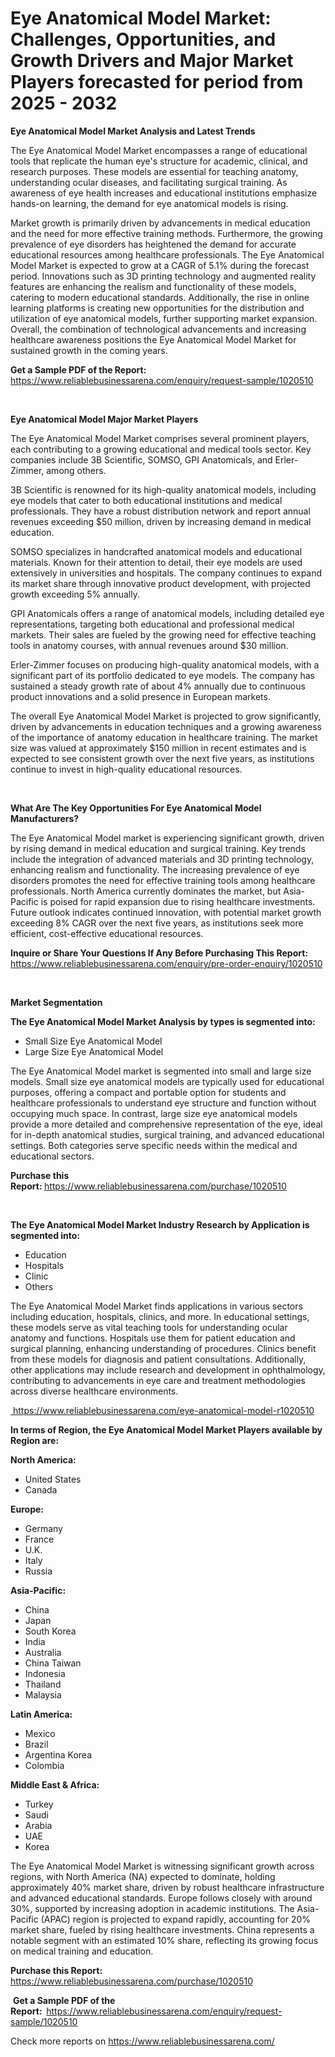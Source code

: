 <p><h1>Eye Anatomical Model Market: Challenges, Opportunities, and Growth Drivers and Major Market Players forecasted for period from 2025 - 2032</h1></p><p><strong>Eye Anatomical Model Market Analysis and Latest Trends</strong></p>
<p><p>The Eye Anatomical Model Market encompasses a range of educational tools that replicate the human eye's structure for academic, clinical, and research purposes. These models are essential for teaching anatomy, understanding ocular diseases, and facilitating surgical training. As awareness of eye health increases and educational institutions emphasize hands-on learning, the demand for eye anatomical models is rising.</p><p>Market growth is primarily driven by advancements in medical education and the need for more effective training methods. Furthermore, the growing prevalence of eye disorders has heightened the demand for accurate educational resources among healthcare professionals. The Eye Anatomical Model Market is expected to grow at a CAGR of 5.1% during the forecast period. Innovations such as 3D printing technology and augmented reality features are enhancing the realism and functionality of these models, catering to modern educational standards. Additionally, the rise in online learning platforms is creating new opportunities for the distribution and utilization of eye anatomical models, further supporting market expansion. Overall, the combination of technological advancements and increasing healthcare awareness positions the Eye Anatomical Model Market for sustained growth in the coming years.</p></p>
<p><strong>Get a Sample PDF of the Report:&nbsp;</strong> <a href="https://www.reliablebusinessarena.com/enquiry/request-sample/1020510?utm_campaign=2033&utm_medium=2&utm_source=Github&utm_content=ia&utm_term=04032025&utm_id=eye-anatomical-model">https://www.reliablebusinessarena.com/enquiry/request-sample/1020510</a></p>
<p>&nbsp;</p>
<p><strong>Eye Anatomical Model Major Market Players</strong></p>
<p><p>The Eye Anatomical Model Market comprises several prominent players, each contributing to a growing educational and medical tools sector. Key companies include 3B Scientific, SOMSO, GPI Anatomicals, and Erler-Zimmer, among others.</p><p>3B Scientific is renowned for its high-quality anatomical models, including eye models that cater to both educational institutions and medical professionals. They have a robust distribution network and report annual revenues exceeding $50 million, driven by increasing demand in medical education.</p><p>SOMSO specializes in handcrafted anatomical models and educational materials. Known for their attention to detail, their eye models are used extensively in universities and hospitals. The company continues to expand its market share through innovative product development, with projected growth exceeding 5% annually.</p><p>GPI Anatomicals offers a range of anatomical models, including detailed eye representations, targeting both educational and professional medical markets. Their sales are fueled by the growing need for effective teaching tools in anatomy courses, with annual revenues around $30 million. </p><p>Erler-Zimmer focuses on producing high-quality anatomical models, with a significant part of its portfolio dedicated to eye models. The company has sustained a steady growth rate of about 4% annually due to continuous product innovations and a solid presence in European markets.</p><p>The overall Eye Anatomical Model Market is projected to grow significantly, driven by advancements in education techniques and a growing awareness of the importance of anatomy education in healthcare training. The market size was valued at approximately $150 million in recent estimates and is expected to see consistent growth over the next five years, as institutions continue to invest in high-quality educational resources.</p></p>
<p>&nbsp;</p>
<p><strong>What Are The Key Opportunities For Eye Anatomical Model Manufacturers?</strong></p>
<p><p>The Eye Anatomical Model market is experiencing significant growth, driven by rising demand in medical education and surgical training. Key trends include the integration of advanced materials and 3D printing technology, enhancing realism and functionality. The increasing prevalence of eye disorders promotes the need for effective training tools among healthcare professionals. North America currently dominates the market, but Asia-Pacific is poised for rapid expansion due to rising healthcare investments. Future outlook indicates continued innovation, with potential market growth exceeding 8% CAGR over the next five years, as institutions seek more efficient, cost-effective educational resources.</p></p>
<p><strong>Inquire or Share Your Questions If Any Before Purchasing This Report:</strong> <a href="https://www.reliablebusinessarena.com/enquiry/pre-order-enquiry/1020510?utm_campaign=2033&utm_medium=2&utm_source=Github&utm_content=ia&utm_term=04032025&utm_id=eye-anatomical-model">https://www.reliablebusinessarena.com/enquiry/pre-order-enquiry/1020510</a></p>
<p>&nbsp;</p>
<p><strong>Market Segmentation</strong></p>
<p><strong>The Eye Anatomical Model Market Analysis by types is segmented into:</strong></p>
<p><ul><li>Small Size Eye Anatomical Model</li><li>Large Size Eye Anatomical Model</li></ul></p>
<p><p>The Eye Anatomical Model market is segmented into small and large size models. Small size eye anatomical models are typically used for educational purposes, offering a compact and portable option for students and healthcare professionals to understand eye structure and function without occupying much space. In contrast, large size eye anatomical models provide a more detailed and comprehensive representation of the eye, ideal for in-depth anatomical studies, surgical training, and advanced educational settings. Both categories serve specific needs within the medical and educational sectors.</p></p>
<p><strong>Purchase this Report:&nbsp;</strong><a href="https://www.reliablebusinessarena.com/purchase/1020510?utm_campaign=2033&utm_medium=2&utm_source=Github&utm_content=ia&utm_term=04032025&utm_id=eye-anatomical-model">https://www.reliablebusinessarena.com/purchase/1020510</a></p>
<p>&nbsp;</p>
<p><strong>The Eye Anatomical Model Market Industry Research by Application is segmented into:</strong></p>
<p><ul><li>Education</li><li>Hospitals</li><li>Clinic</li><li>Others</li></ul></p>
<p><p>The Eye Anatomical Model Market finds applications in various sectors including education, hospitals, clinics, and more. In educational settings, these models serve as vital teaching tools for understanding ocular anatomy and functions. Hospitals use them for patient education and surgical planning, enhancing understanding of procedures. Clinics benefit from these models for diagnosis and patient consultations. Additionally, other applications may include research and development in ophthalmology, contributing to advancements in eye care and treatment methodologies across diverse healthcare environments.</p></p>
<p><a href="https://www.reliablebusinessarena.com/eye-anatomical-model-r1020510?utm_campaign=2033&utm_medium=2&utm_source=Github&utm_content=ia&utm_term=04032025&utm_id=eye-anatomical-model">&nbsp;https://www.reliablebusinessarena.com/eye-anatomical-model-r1020510</a></p>
<p><strong>In terms of Region, the Eye Anatomical Model Market Players available by Region are:</strong></p>
<p>
    <p> <strong> North America: </strong>
        <ul>
            <li>United States</li>
            <li>Canada</li>
        </ul>
        </p> 
    <p> <strong> Europe: </strong>
        <ul>
            <li>Germany</li>
            <li>France</li>
            <li>U.K.</li>
            <li>Italy</li>
            <li>Russia</li>
        </ul>
        </p> 
    <p> <strong> Asia-Pacific: </strong>
        <ul>
            <li>China</li>
            <li>Japan</li>
            <li>South Korea</li>
            <li>India</li>
            <li>Australia</li>
            <li>China Taiwan</li>
            <li>Indonesia</li>
            <li>Thailand</li>
            <li>Malaysia</li>
        </ul>
        </p> 
    <p> <strong> Latin America: </strong>
        <ul>
            <li>Mexico</li>
            <li>Brazil</li>
            <li>Argentina Korea</li>
            <li>Colombia</li>
        </ul>
        </p> 
    <p> <strong> Middle East & Africa: </strong>
        <ul>
            <li>Turkey</li>
            <li>Saudi</li>
            <li>Arabia</li>
            <li>UAE</li>
            <li>Korea</li>
        </ul>
    </p>
    </p>
<p><p>The Eye Anatomical Model Market is witnessing significant growth across regions, with North America (NA) expected to dominate, holding approximately 40% market share, driven by robust healthcare infrastructure and advanced educational standards. Europe follows closely with around 30%, supported by increasing adoption in academic institutions. The Asia-Pacific (APAC) region is projected to expand rapidly, accounting for 20% market share, fueled by rising healthcare investments. China represents a notable segment with an estimated 10% share, reflecting its growing focus on medical training and education.</p></p>
<p><strong>Purchase this Report: </strong><a href="https://www.reliablebusinessarena.com/purchase/1020510?utm_campaign=2033&utm_medium=2&utm_source=Github&utm_content=ia&utm_term=04032025&utm_id=eye-anatomical-model">https://www.reliablebusinessarena.com/purchase/1020510</a></p>
<p>&nbsp;<strong>Get a Sample PDF of the Report:&nbsp;&nbsp;</strong><a href="https://www.reliablebusinessarena.com/enquiry/request-sample/1020510?utm_campaign=2033&utm_medium=2&utm_source=Github&utm_content=ia&utm_term=04032025&utm_id=eye-anatomical-model">https://www.reliablebusinessarena.com/enquiry/request-sample/1020510</a></p>
<p><strong></strong></p>
<p>Check more reports on <a href="https://www.reliablebusinessarena.com/?utm_campaign=2033&utm_medium=2&utm_source=Github&utm_content=ia&utm_term=04032025&utm_id=eye-anatomical-model">https://www.reliablebusinessarena.com/</a></p>